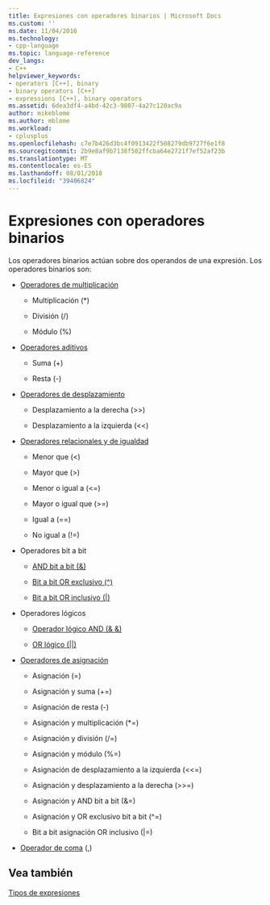 ```yaml
---
title: Expresiones con operadores binarios | Microsoft Docs
ms.custom: ''
ms.date: 11/04/2016
ms.technology:
- cpp-language
ms.topic: language-reference
dev_langs:
- C++
helpviewer_keywords:
- operators [C++], binary
- binary operators [C++]
- expressions [C++], binary operators
ms.assetid: 6dea3df4-a4bd-42c3-9807-4a27c120ac9a
author: mikeblome
ms.author: mblome
ms.workload:
- cplusplus
ms.openlocfilehash: c7e7b426d3bc4f0913422f508279db9727f6e1f8
ms.sourcegitcommit: 2b9e8af9b7138f502ffcba64e2721f7ef52af23b
ms.translationtype: MT
ms.contentlocale: es-ES
ms.lasthandoff: 08/01/2018
ms.locfileid: "39406824"
---
```

# <a name="expressions-with-binary-operators"></a>Expresiones con operadores binarios
Los operadores binarios actúan sobre dos operandos de una expresión. Los operadores binarios son:  
  
-   [Operadores de multiplicación](../cpp/multiplicative-operators-and-the-modulus-operator.md)  
  
    -   Multiplicación (*)  
  
    -   División (/)  
  
    -   Módulo (%)  
  
-   [Operadores aditivos](../cpp/additive-operators-plus-and.md)  
  
    -   Suma (+)  
  
    -   Resta (-)  
  
-   [Operadores de desplazamiento](../cpp/left-shift-and-right-shift-operators-input-and-output.md)  
  
    -   Desplazamiento a la derecha (>>)  
  
    -   Desplazamiento a la izquierda (<<)  
  
-   [Operadores relacionales y de igualdad](../cpp/relational-operators-equal-and-equal.md)  
  
    -   Menor que (\<)  
  
    -   Mayor que (>)  
  
    -   Menor o igual a (\<=)  
  
    -   Mayor o igual que (>=)  
  
    -   Igual a (==)  
  
    -   No igual a (!=)  
  
-   Operadores bit a bit  
  
    -   [AND bit a bit (&)](../cpp/bitwise-and-operator-amp.md)  
  
    -   [Bit a bit OR exclusivo (^)](../cpp/bitwise-exclusive-or-operator-hat.md)  
  
    -   [Bit a bit OR inclusivo (&#124;)](../cpp/bitwise-inclusive-or-operator-pipe.md)  
  
-   Operadores lógicos  
  
    -   [Operador lógico AND (& &)](../cpp/logical-and-operator-amp-amp.md)  
  
    -   [OR lógico (&#124;&#124;)](../cpp/logical-or-operator-pipe-pipe.md)  
  
-   [Operadores de asignación](../cpp/assignment-operators.md)  
  
    -   Asignación (=)  
  
    -   Asignación y suma (+=)  
  
    -   Asignación de resta (-)  
  
    -   Asignación y multiplicación (*=)  
  
    -   Asignación y división (/=)  
  
    -   Asignación y módulo (%=)  
  
    -   Asignación de desplazamiento a la izquierda (<\<=)  
  
    -   Asignación y desplazamiento a la derecha (>>=)  
  
    -   Asignación y AND bit a bit (&=)  
  
    -   Asignación y OR exclusivo bit a bit (^=)  
  
    -   Bit a bit asignación OR inclusivo (&#124;=)  
  
-   [Operador de coma](../cpp/comma-operator.md) (,)  
  
## <a name="see-also"></a>Vea también  
 [Tipos de expresiones](../cpp/types-of-expressions.md)